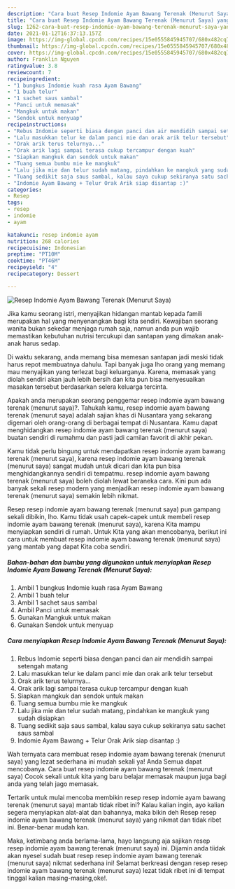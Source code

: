 ```yaml
---
description: "Cara buat Resep Indomie Ayam Bawang Terenak (Menurut Saya) yang nikmat Untuk Jualan"
title: "Cara buat Resep Indomie Ayam Bawang Terenak (Menurut Saya) yang nikmat Untuk Jualan"
slug: 1262-cara-buat-resep-indomie-ayam-bawang-terenak-menurut-saya-yang-nikmat-untuk-jualan
date: 2021-01-12T16:37:13.157Z
image: https://img-global.cpcdn.com/recipes/15e0555845945707/680x482cq70/resep-indomie-ayam-bawang-terenak-menurut-saya-foto-resep-utama.jpg
thumbnail: https://img-global.cpcdn.com/recipes/15e0555845945707/680x482cq70/resep-indomie-ayam-bawang-terenak-menurut-saya-foto-resep-utama.jpg
cover: https://img-global.cpcdn.com/recipes/15e0555845945707/680x482cq70/resep-indomie-ayam-bawang-terenak-menurut-saya-foto-resep-utama.jpg
author: Franklin Nguyen
ratingvalue: 3.8
reviewcount: 7
recipeingredient:
- "1 bungkus Indomie kuah rasa Ayam Bawang"
- "1 buah telur"
- "1 sachet saus sambal"
- "Panci untuk memasak"
- "Mangkuk untuk makan"
- "Sendok untuk menyuap"
recipeinstructions:
- "Rebus Indomie seperti biasa dengan panci dan air mendidih sampai setengah matang"
- "Lalu masukkan telur ke dalam panci mie dan orak arik telur tersebut"
- "Orak arik terus telurnya..."
- "Orak arik lagi sampai terasa cukup tercampur dengan kuah"
- "Siapkan mangkuk dan sendok untuk makan"
- "Tuang semua bumbu mie ke mangkuk"
- "Lalu jika mie dan telur sudah matang, pindahkan ke mangkuk yang sudah disiapkan"
- "Tuang sedikit saja saus sambal, kalau saya cukup sekiranya satu sachet saus sambal"
- "Indomie Ayam Bawang + Telur Orak Arik siap disantap :)"
categories:
- Resep
tags:
- resep
- indomie
- ayam

katakunci: resep indomie ayam 
nutrition: 268 calories
recipecuisine: Indonesian
preptime: "PT10M"
cooktime: "PT46M"
recipeyield: "4"
recipecategory: Dessert

---
```



![Resep Indomie Ayam Bawang Terenak (Menurut Saya)](https://img-global.cpcdn.com/recipes/15e0555845945707/680x482cq70/resep-indomie-ayam-bawang-terenak-menurut-saya-foto-resep-utama.jpg)

Jika kamu seorang istri, menyajikan hidangan mantab kepada famili merupakan hal yang menyenangkan bagi kita sendiri. Kewajiban seorang  wanita bukan sekedar menjaga rumah saja, namun anda pun wajib memastikan kebutuhan nutrisi tercukupi dan santapan yang dimakan anak-anak harus sedap.

Di waktu  sekarang, anda memang bisa memesan santapan jadi meski tidak harus repot membuatnya dahulu. Tapi banyak juga lho orang yang memang mau menyajikan yang terlezat bagi keluarganya. Karena, memasak yang diolah sendiri akan jauh lebih bersih dan kita pun bisa menyesuaikan masakan tersebut berdasarkan selera keluarga tercinta. 



Apakah anda merupakan seorang penggemar resep indomie ayam bawang terenak (menurut saya)?. Tahukah kamu, resep indomie ayam bawang terenak (menurut saya) adalah sajian khas di Nusantara yang sekarang digemari oleh orang-orang di berbagai tempat di Nusantara. Kamu dapat menghidangkan resep indomie ayam bawang terenak (menurut saya) buatan sendiri di rumahmu dan pasti jadi camilan favorit di akhir pekan.

Kamu tidak perlu bingung untuk mendapatkan resep indomie ayam bawang terenak (menurut saya), karena resep indomie ayam bawang terenak (menurut saya) sangat mudah untuk dicari dan kita pun bisa menghidangkannya sendiri di tempatmu. resep indomie ayam bawang terenak (menurut saya) boleh diolah lewat beraneka cara. Kini pun ada banyak sekali resep modern yang menjadikan resep indomie ayam bawang terenak (menurut saya) semakin lebih nikmat.

Resep resep indomie ayam bawang terenak (menurut saya) pun gampang sekali dibikin, lho. Kamu tidak usah capek-capek untuk membeli resep indomie ayam bawang terenak (menurut saya), karena Kita mampu menyiapkan sendiri di rumah. Untuk Kita yang akan mencobanya, berikut ini cara untuk membuat resep indomie ayam bawang terenak (menurut saya) yang mantab yang dapat Kita coba sendiri.

<!--inarticleads1-->

##### Bahan-bahan dan bumbu yang digunakan untuk menyiapkan Resep Indomie Ayam Bawang Terenak (Menurut Saya):

1. Ambil 1 bungkus Indomie kuah rasa Ayam Bawang
1. Ambil 1 buah telur
1. Ambil 1 sachet saus sambal
1. Ambil Panci untuk memasak
1. Gunakan Mangkuk untuk makan
1. Gunakan Sendok untuk menyuap




<!--inarticleads2-->

##### Cara menyiapkan Resep Indomie Ayam Bawang Terenak (Menurut Saya):

1. Rebus Indomie seperti biasa dengan panci dan air mendidih sampai setengah matang
1. Lalu masukkan telur ke dalam panci mie dan orak arik telur tersebut
1. Orak arik terus telurnya...
1. Orak arik lagi sampai terasa cukup tercampur dengan kuah
1. Siapkan mangkuk dan sendok untuk makan
1. Tuang semua bumbu mie ke mangkuk
1. Lalu jika mie dan telur sudah matang, pindahkan ke mangkuk yang sudah disiapkan
1. Tuang sedikit saja saus sambal, kalau saya cukup sekiranya satu sachet saus sambal
1. Indomie Ayam Bawang + Telur Orak Arik siap disantap :)




Wah ternyata cara membuat resep indomie ayam bawang terenak (menurut saya) yang lezat sederhana ini mudah sekali ya! Anda Semua dapat mencobanya. Cara buat resep indomie ayam bawang terenak (menurut saya) Cocok sekali untuk kita yang baru belajar memasak maupun juga bagi anda yang telah jago memasak.

Tertarik untuk mulai mencoba membikin resep resep indomie ayam bawang terenak (menurut saya) mantab tidak ribet ini? Kalau kalian ingin, ayo kalian segera menyiapkan alat-alat dan bahannya, maka bikin deh Resep resep indomie ayam bawang terenak (menurut saya) yang nikmat dan tidak ribet ini. Benar-benar mudah kan. 

Maka, ketimbang anda berlama-lama, hayo langsung aja sajikan resep resep indomie ayam bawang terenak (menurut saya) ini. Dijamin anda tiidak akan nyesel sudah buat resep resep indomie ayam bawang terenak (menurut saya) nikmat sederhana ini! Selamat berkreasi dengan resep resep indomie ayam bawang terenak (menurut saya) lezat tidak ribet ini di tempat tinggal kalian masing-masing,oke!.

